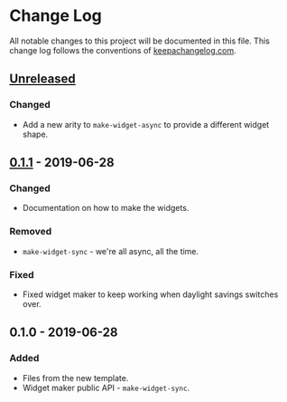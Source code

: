 # Change Log
All notable changes to this project will be documented in this file. This change log follows the conventions of [keepachangelog.com](http://keepachangelog.com/).

## [Unreleased]
### Changed
- Add a new arity to `make-widget-async` to provide a different widget shape.

## [0.1.1] - 2019-06-28
### Changed
- Documentation on how to make the widgets.

### Removed
- `make-widget-sync` - we're all async, all the time.

### Fixed
- Fixed widget maker to keep working when daylight savings switches over.

## 0.1.0 - 2019-06-28
### Added
- Files from the new template.
- Widget maker public API - `make-widget-sync`.

[Unreleased]: https://github.com/your-name/neandertest/compare/0.1.1...HEAD
[0.1.1]: https://github.com/your-name/neandertest/compare/0.1.0...0.1.1
